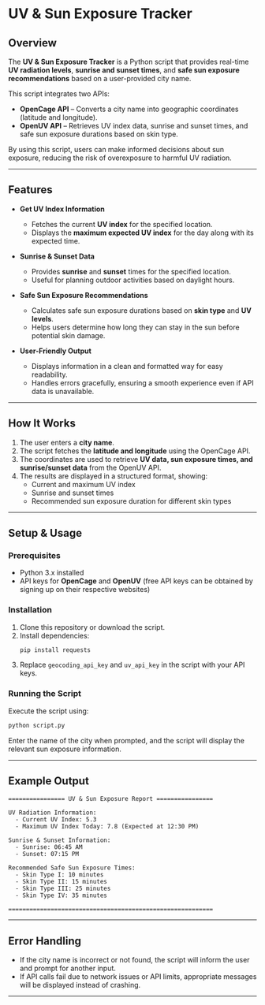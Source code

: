 # UV & Sun Exposure Tracker  

## Overview  
The **UV & Sun Exposure Tracker** is a Python script that provides real-time **UV radiation levels**, **sunrise and sunset times**, and **safe sun exposure recommendations** based on a user-provided city name.  

This script integrates two APIs:  
- **OpenCage API** – Converts a city name into geographic coordinates (latitude and longitude).  
- **OpenUV API** – Retrieves UV index data, sunrise and sunset times, and safe sun exposure durations based on skin type.  

By using this script, users can make informed decisions about sun exposure, reducing the risk of overexposure to harmful UV radiation.  

---

## Features  
- **Get UV Index Information**  
  - Fetches the current **UV index** for the specified location.  
  - Displays the **maximum expected UV index** for the day along with its expected time.  

- **Sunrise & Sunset Data**  
  - Provides **sunrise** and **sunset** times for the specified location.  
  - Useful for planning outdoor activities based on daylight hours.  

- **Safe Sun Exposure Recommendations**  
  - Calculates safe sun exposure durations based on **skin type** and **UV levels**.  
  - Helps users determine how long they can stay in the sun before potential skin damage.  

- **User-Friendly Output**  
  - Displays information in a clean and formatted way for easy readability.  
  - Handles errors gracefully, ensuring a smooth experience even if API data is unavailable.  

---

## How It Works  
1. The user enters a **city name**.  
2. The script fetches the **latitude and longitude** using the OpenCage API.  
3. The coordinates are used to retrieve **UV data, sun exposure times, and sunrise/sunset data** from the OpenUV API.  
4. The results are displayed in a structured format, showing:  
   - Current and maximum UV index  
   - Sunrise and sunset times  
   - Recommended sun exposure duration for different skin types  

---

## Setup & Usage  

### Prerequisites  
- Python 3.x installed  
- API keys for **OpenCage** and **OpenUV** (free API keys can be obtained by signing up on their respective websites)  

### Installation  
1. Clone this repository or download the script.  
2. Install dependencies:  
   ```sh
   pip install requests
   ```
3. Replace `geocoding_api_key` and `uv_api_key` in the script with your API keys.  

### Running the Script  
Execute the script using:  
```sh
python script.py
```  
Enter the name of the city when prompted, and the script will display the relevant sun exposure information.  

---

## Example Output  
```
================ UV & Sun Exposure Report ================

UV Radiation Information:
  - Current UV Index: 5.3
  - Maximum UV Index Today: 7.8 (Expected at 12:30 PM)

Sunrise & Sunset Information:
  - Sunrise: 06:45 AM
  - Sunset: 07:15 PM

Recommended Safe Sun Exposure Times:
  - Skin Type I: 10 minutes
  - Skin Type II: 15 minutes
  - Skin Type III: 25 minutes
  - Skin Type IV: 35 minutes

==========================================================
```  

---

## Error Handling  
- If the city name is incorrect or not found, the script will inform the user and prompt for another input.  
- If API calls fail due to network issues or API limits, appropriate messages will be displayed instead of crashing.  

---

